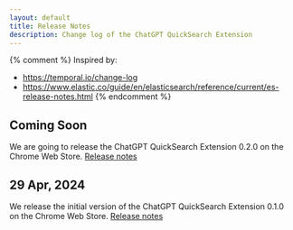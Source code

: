 ```yaml
---
layout: default
title: Release Notes
description: Change log of the ChatGPT QuickSearch Extension
---
```


{% comment %}
Inspired by:
  * https://temporal.io/change-log
  * https://www.elastic.co/guide/en/elasticsearch/reference/current/es-release-notes.html
{% endcomment %}

## Coming Soon

We are going to release the ChatGPT QuickSearch Extension 0.2.0 on the Chrome Web Store. [Release notes](0.2.0)

## 29 Apr, 2024

We release the initial version of the ChatGPT QuickSearch Extension 0.1.0 on the Chrome Web Store. [Release notes](0.1.0)
